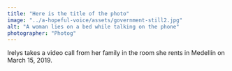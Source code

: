 ```yaml
---
title: "Here is the title of the photo"
image: "../a-hopeful-voice/assets/government-still2.jpg"
alt: "A woman lies on a bed while talking on the phone"
photographer: "Photog"
---
```

Irelys takes a video call from her family in the room she rents in Medellín on March 15, 2019.
